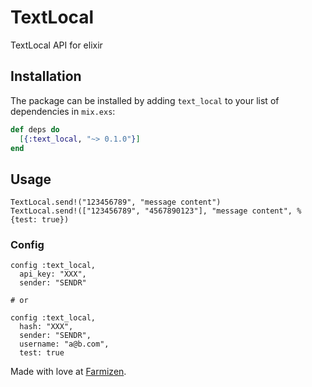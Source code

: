 # TextLocal

TextLocal API for elixir


## Installation

The package can be installed by adding `text_local` to your list of dependencies in `mix.exs`:

```elixir
def deps do
  [{:text_local, "~> 0.1.0"}]
end
```

## Usage


```
TextLocal.send!("123456789", "message content")
TextLocal.send!(["123456789", "4567890123"], "message content", %{test: true})
```

### Config

```
config :text_local,
  api_key: "XXX",
  sender: "SENDR"

# or

config :text_local,
  hash: "XXX",
  sender: "SENDR",
  username: "a@b.com",
  test: true

```

Made with love at [Farmizen](http://farmizen.com/).
